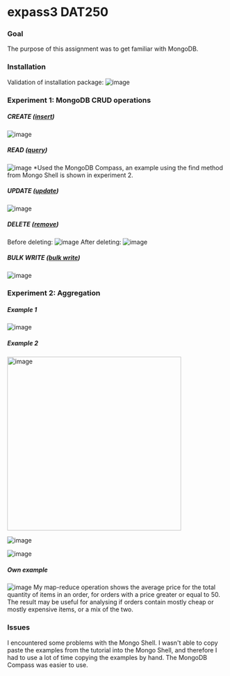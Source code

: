 # expass3 DAT250
### Goal
The purpose of this assignment was to get familiar with MongoDB.

### Installation
Validation of installation package:
![image](https://user-images.githubusercontent.com/53999377/190858555-0f9a7744-3edc-4c5b-a939-0985e4451243.png)


### Experiment 1: MongoDB CRUD operations
##### CREATE ([insert](https://docs.mongodb.com/manual/tutorial/insert-documents/))
![image](https://user-images.githubusercontent.com/53999377/190858821-c393b265-0408-479b-8866-7fecfdfe8666.png)

##### READ ([query](https://docs.mongodb.com/manual/tutorial/query-documents/))
![image](https://user-images.githubusercontent.com/53999377/190858835-5b18c7b0-6344-47ab-97a7-a9bf39cc066f.png)
*Used the MongoDB Compass, an example using the find method from Mongo Shell is shown in experiment 2.

##### UPDATE ([update](https://docs.mongodb.com/manual/tutorial/update-documents/))
![image](https://user-images.githubusercontent.com/53999377/190858848-0b8ef899-cfb2-44c5-905b-e1fa451fd1af.png)

##### DELETE ([remove](https://docs.mongodb.com/manual/tutorial/remove-documents/))
Before deleting:
![image](https://user-images.githubusercontent.com/53999377/190858855-3152c0a9-f5dd-49e1-b96d-e941b9c62344.png)
After deleting:
![image](https://user-images.githubusercontent.com/53999377/190858866-fa649da3-a523-48f7-a82e-144fd17b720a.png)

##### BULK WRITE ([bulk write](https://docs.mongodb.com/manual/core/bulk-write-operations/))
![image](https://user-images.githubusercontent.com/53999377/190858877-f7ac4a71-a554-411e-b2d3-b415d1420a05.png)

### Experiment 2: Aggregation
##### Example 1
![image](https://user-images.githubusercontent.com/53999377/190858927-83e3f568-dd16-457c-8525-3bc755e0ba0d.png)

##### Example 2
<img width="400" alt="image" src="https://user-images.githubusercontent.com/53999377/190858979-89fa9239-7c69-4dfa-8b99-62d223308ff9.png">

![image](https://user-images.githubusercontent.com/53999377/190859022-44ac207f-e976-4946-a48f-9e2a62427348.png)

![image](https://user-images.githubusercontent.com/53999377/190859027-a21bd3c3-7855-4ce8-ae3c-591ccc18eb96.png)

##### Own example
![image](https://user-images.githubusercontent.com/53999377/190859036-52c8a264-9aef-4296-be9b-b0607576534b.png)
My map-reduce operation shows the average price for the total quantity of items in an order, for orders with a price greater or equal to 50. The result may be useful for analysing if orders contain mostly cheap or mostly expensive items, or a mix of the two. 

### Issues
I encountered some problems with the Mongo Shell. I wasn't able to copy paste the examples from the tutorial into the Mongo Shell, and therefore I had to use a lot of time copying the examples by hand. The MongoDB Compass was easier to use. 
